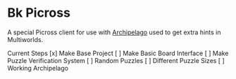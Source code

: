 # Bk Picross
A special Picross client for use with [Archipelago](https://archipelago.gg/) used to get extra hints in Multiworlds.

Current Steps
[x] Make Base Project
[ ] Make Basic Board Interface
[ ] Make Puzzle Verification System
[ ] Random Puzzles
[ ] Different Puzzle Sizes
[ ] Working Archipelago
